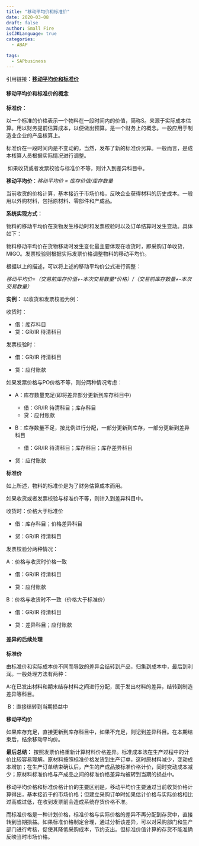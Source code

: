 ```yaml
---
title: "移动平均价和标准价"
date: 2020-03-08
draft: false
author: Small Fire
isCJKLanguage: true
categories: 
  - ABAP

tags: 
  - SAPbusiness
---
```


引用链接：[**移动平均价和标准价**](https://mp.weixin.qq.com/s?__biz=MzI1MDUxMjc0MQ==&mid=2247486851&idx=1&sn=3745a657b8a31ec8bd8b83598db74e85&chksm=e9805989def7d09fe6f057b6d4b1139e9a1e31f623b7012f66568d4d476fcea8b6b6c23307e4&scene=126&sessionid=1593480219&key=0cbf0c27a004d84da57c1b899d43e15abc4ef55c6a4022885611966c16f60c4872334d1b43695d7d9436f070fb7fe0696775c887b1d3e676ee125ca1d5db8c2e8068520882e8a5a2235b6c663f78f74c&ascene=1&uin=OTM0MDM1NTY2&devicetype=Windows+8.1+x64&version=62090070&lang=en&exportkey=AxdvZHCgKaVzLhUhkVngCgQ%3D&pass_ticket=5SnaMqqW%2BkXzDMWpHwYuMh0kLMk9oqxZyQGqx81xLPaxdJ4AVrXnO0jxwqu1575h)

#### 移动平均价和标准价的概念

**标准价：**

​	以一个标准的价格表示一个物料在一段时间内的价值，简称S。来源于实际成本估算。用以财务提前估算成本，以便做出预算。是一个财务上的概念。一般应用于制造业企业的产品核算上。

​	标准价在一段时间内是不变动的，当然，发布了新的标准价另算。一般而言，是成本核算人员根据实际情况进行调整。

​	如果收货或者发票校验与标准价不等，则计入到差异科目中。

**移动平均价**：*移动平均价 = 库存价值/库存数量*

​	当前收货的价格计算，基本接近于市场价格，反映企业获得材料的历史成本。一般用以外购材料，包括原材料、零部件和产成品。

**系统实现方式：**

物料的移动平均价在货物发生移动时和发票校验时以及订单结算时发生变动。具体如下：

物料移动平均价在货物移动时发生变化最主要体现在收货时，即采购订单收货，MIGO。发票校验则根据实际发票价格调整物料的移动平均价。

根据以上的描述，可以将上述的移动平均价公式进行调整：

*移动平均价=（交易前库存价值+-本次交易数量\*价格）/（交易前库存数量+-本次交易数量）*



**实例：** 以收货和发票校验为例：

收货时：

- 借：库存科目
- 贷：GR/IR 待清科目

发票校验时：

- 借：GR/IR 待清科目

- 贷：应付账款

如果发票价格与PO价格不等，则分两种情况考虑：

- A：库存数量充足(即将差异部分更新到库存科目中)
  - 借：GR/IR 待清科目；库存科目
  - 贷：应付账款

- B：库存数量不足，按比例进行分配，一部分更新到库存，一部分更新到差异科目
  - 借：GR/IR 待清科目；库存科目；库存差异科目

- 贷：应付账款

**标准价**

如上所述，物料的标准价是为了财务估算成本而用。

如果收货或者发票校验与标准价不等，则计入到差异科目中。

收货时：价格大于标准价

- 借：库存科目；价格差异科目

- 贷：GR/IR 待清科目

发票校验分两种情况：

A：价格与收货时价格一致

- 借：GR/IR 待清科目

- 贷：应付账款

B：价格与收货时不一致（价格大于标准价）

- 借：GR/IR 待清科目

- 贷：差异科目；应付账款



#### 差异的后续处理

**标准价**

由标准价和实际成本价不同而导致的差异会结转到产品，归集到成本中，最后到利润。一般处理方法有两种：

​	A:在已发出材料和期末结存材料之间进行分配，属于发出材料的差异，结转到制造差异等科目。

​	B：直接结转到当期损益中

**移动平均价**

如果库存充足，直接更新到库存科目中，如果不充足，则记到差异科目。在本期结束后，结余移动平均价。

**最后总结：** 按照发票价格重新计算材料价格差异。标准成本法在生产过程中的计价比较容易理解。原材料按照标准价格发货到生产订单，这时原材料减少，变动成本增加；在生产订单结束确认后，产生的产成品按标准价格计价，同时变动成本减少；原材料标准价格与产成品之间的标准价格差异均被转到当期的损益中。

​	移动平均价格和标准价格计价的主要区别是，移动平均价主要通过当前收货价格计算得出，基本接近于的市场价格；但建立采购订单时如果估计价格与实际价格相比过高或过低，在收到发票前会造成系统存货价格不准。

​	而标准价格是一种计划价格，标准价格与实际价格的差异不再分配到存货中，直接转到当期损益。如果标准价格制定合理，通过分析该差异，可以对采购部门和生产部门进行考核，促使其降低采购成本，节约支出。但标准价值计算的存货不能准确反映当时市场价格。